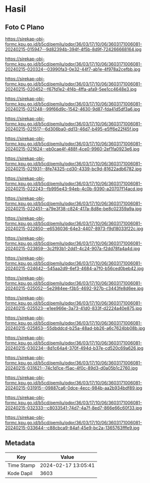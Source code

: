# Hasil

## Foto C Plano

https://sirekap-obj-formc.kpu.go.id/b5cd/pemilu/pdpr/36/03/17/10/06/3603171006081-20240215-015947--9d82394b-394f-4f5b-8d9f-724266668164.jpg

https://sirekap-obj-formc.kpu.go.id/b5cd/pemilu/pdpr/36/03/17/10/06/3603171006081-20240215-020324--03990fa3-0e32-44f7-ab1e-4f978a2cefbb.jpg

https://sirekap-obj-formc.kpu.go.id/b5cd/pemilu/pdpr/36/03/17/10/06/3603171006081-20240215-020452--f67fd1e2-4f4b-4ffa-afa9-5ee1cc4648e3.jpg

https://sirekap-obj-formc.kpu.go.id/b5cd/pemilu/pdpr/36/03/17/10/06/3603171006081-20240215-021248--99f66d9c-1542-4630-9d87-fda41d5df3a6.jpg

https://sirekap-obj-formc.kpu.go.id/b5cd/pemilu/pdpr/36/03/17/10/06/3603171006081-20240215-021517--6d306ba0-dd13-46d7-b495-e5ff6e22f45f.jpg

https://sirekap-obj-formc.kpu.go.id/b5cd/pemilu/pdpr/36/03/17/10/06/3603171006081-20240215-021624--eb0cae4f-488f-4ce0-9960-2ef1fa0923e6.jpg

https://sirekap-obj-formc.kpu.go.id/b5cd/pemilu/pdpr/36/03/17/10/06/3603171006081-20240215-021931--8fe74325-cd30-4339-bc9d-81622adb6782.jpg

https://sirekap-obj-formc.kpu.go.id/b5cd/pemilu/pdpr/36/03/17/10/06/3603171006081-20240215-022243--fb995e43-94eb-4c0b-9390-a20707f14acd.jpg

https://sirekap-obj-formc.kpu.go.id/b5cd/pemilu/pdpr/36/03/17/10/06/3603171006081-20240215-022451--a79e3f38-c824-417a-8d8e-be8c02359a9a.jpg

https://sirekap-obj-formc.kpu.go.id/b5cd/pemilu/pdpr/36/03/17/10/06/3603171006081-20240215-022850--e6536036-64e3-4407-8973-f9d18033f22c.jpg

https://sirekap-obj-formc.kpu.go.id/b5cd/pemilu/pdpr/36/03/17/10/06/3603171006081-20240215-023859--3c2f93b1-2dd1-4c24-907a-f2dd78fa4a4d.jpg

https://sirekap-obj-formc.kpu.go.id/b5cd/pemilu/pdpr/36/03/17/10/06/3603171006081-20240215-024642--545aa2d9-6ef3-4684-a7f0-b56ced0beb42.jpg

https://sirekap-obj-formc.kpu.go.id/b5cd/pemilu/pdpr/36/03/17/10/06/3603171006081-20240215-025052--5e2984ee-f3b5-4692-927b-c3443fe8d6ee.jpg

https://sirekap-obj-formc.kpu.go.id/b5cd/pemilu/pdpr/36/03/17/10/06/3603171006081-20240215-025523--e1ee966e-3a73-41d0-833f-d2224a40e875.jpg

https://sirekap-obj-formc.kpu.go.id/b5cd/pemilu/pdpr/36/03/17/10/06/3603171006081-20240215-025853--55dbddcd-b25a-48ad-bb26-a6c7624bb08b.jpg

https://sirekap-obj-formc.kpu.go.id/b5cd/pemilu/pdpr/36/03/17/10/06/3603171006081-20240215-030234--8d1c64a4-370f-494d-b37e-cd520c69a626.jpg

https://sirekap-obj-formc.kpu.go.id/b5cd/pemilu/pdpr/36/03/17/10/06/3603171006081-20240215-031621--74c1d1ce-f5ac-4f0c-89d3-d0a05b1c2760.jpg

https://sirekap-obj-formc.kpu.go.id/b5cd/pemilu/pdpr/36/03/17/10/06/3603171006081-20240215-031915--09887ca6-0dce-4ecc-984b-aa2b934bdf89.jpg

https://sirekap-obj-formc.kpu.go.id/b5cd/pemilu/pdpr/36/03/17/10/06/3603171006081-20240215-032333--c8033541-74d7-4a7f-8ed7-866e66c60f33.jpg

https://sirekap-obj-formc.kpu.go.id/b5cd/pemilu/pdpr/36/03/17/10/06/3603171006081-20240215-033644--c88cbca9-84af-45e9-bc2a-1365763fffe9.jpg


## Metadata

| Key        | Value               |
| ---------- | ------------------- |
| Time Stamp | 2024-02-17 13:05:41 |
| Kode Dapil | 3603                |



